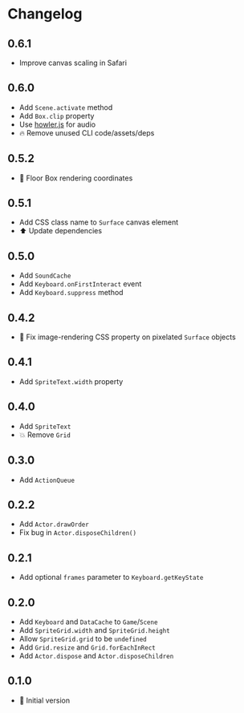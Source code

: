 # Changelog

## 0.6.1

* Improve canvas scaling in Safari

## 0.6.0

* Add `Scene.activate` method
* Add `Box.clip` property
* Use [howler.js](https://howlerjs.com) for audio
* :fire: Remove unused CLI code/assets/deps

## 0.5.2

* :bug: Floor Box rendering coordinates

## 0.5.1

* Add CSS class name to `Surface` canvas element
* :arrow_up: Update dependencies

## 0.5.0

* Add `SoundCache`
* Add `Keyboard.onFirstInteract` event
* Add `Keyboard.suppress` method

## 0.4.2

* :bug: Fix image-rendering CSS property on pixelated `Surface` objects

## 0.4.1

* Add `SpriteText.width` property

## 0.4.0

* Add `SpriteText`
* :boom: Remove `Grid`

## 0.3.0

* Add `ActionQueue`

## 0.2.2

* Add `Actor.drawOrder`
* Fix bug in `Actor.disposeChildren()`

## 0.2.1

* Add optional `frames` parameter to `Keyboard.getKeyState`

## 0.2.0

* Add `Keyboard` and `DataCache` to `Game`/`Scene`
* Add `SpriteGrid.width` and `SpriteGrid.height`
* Allow `SpriteGrid.grid` to be `undefined`
* Add `Grid.resize` and `Grid.forEachInRect`
* Add `Actor.dispose` and `Actor.disposeChildren`

## 0.1.0

* :rocket: Initial version
